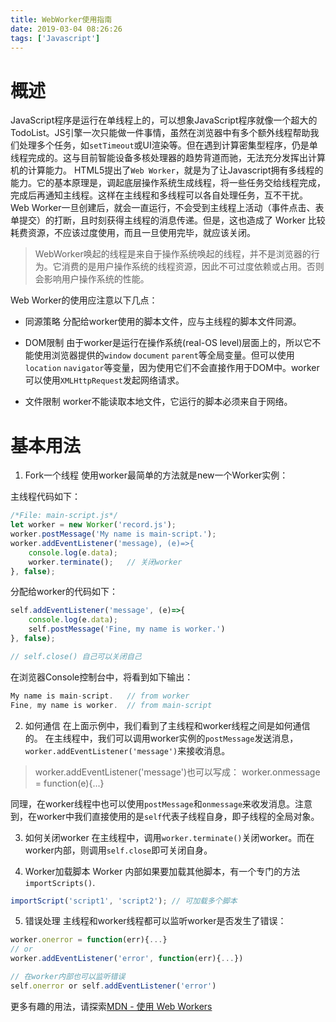 ```yaml
---
title: WebWorker使用指南
date: 2019-03-04 08:26:26
tags: ['Javascript']
---
```


# 概述
JavaScript程序是运行在单线程上的，可以想象JavaScript程序就像一个超大的TodoList。JS引擎一次只能做一件事情，虽然在浏览器中有多个额外线程帮助我们处理多个任务，如`setTimeout`或UI渲染等。但在遇到计算密集型程序，仍是单线程完成的。这与目前智能设备多核处理器的趋势背道而驰，无法充分发挥出计算机的计算能力。
HTML5提出了`Web Worker`，就是为了让Javascript拥有多线程的能力。它的基本原理是，调起底层操作系统生成线程，将一些任务交给线程完成，完成后再通知主线程。这样在主线程和多线程可以各自处理任务，互不干扰。
Web Worker一旦创建后，就会一直运行，不会受到主线程上活动（事件点击、表单提交）的打断，且时刻获得主线程的消息传递。但是，这也造成了 Worker 比较耗费资源，不应该过度使用，而且一旦使用完毕，就应该关闭。

> WebWorker唤起的线程是来自于操作系统唤起的线程，并不是浏览器的行为。它消费的是用户操作系统的线程资源，因此不可过度依赖或占用。否则会影响用户操作系统的性能。

Web Worker的使用应注意以下几点：
* 同源策略
分配给worker使用的脚本文件，应与主线程的脚本文件同源。

* DOM限制
由于worker是运行在操作系统(real-OS level)层面上的，所以它不能使用浏览器提供的`window` `document` `parent`等全局变量。但可以使用`location` `navigator`等变量，因为使用它们不会直接作用于DOM中。worker可以使用`XMLHttpRequest`发起网络请求。

* 文件限制
worker不能读取本地文件，它运行的脚本必须来自于网络。


# 基本用法
1. Fork一个线程
使用worker最简单的方法就是new一个Worker实例：

主线程代码如下：
```js
/*File: main-script.js*/
let worker = new Worker('record.js');
worker.postMessage('My name is main-script.');
worker.addEventListener('message), (e)=>{
    console.log(e.data);
    worker.terminate();   // 关闭worker
}, false);
```

分配给worker的代码如下：
```js
self.addEventListener('message', (e)=>{
    console.log(e.data);
    self.postMessage('Fine, my name is worker.')
}, false);

// self.close() 自己可以关闭自己
```

在浏览器Console控制台中，将看到如下输出：
```js
My name is main-script.   // from worker
Fine, my name is worker.  // from main-script
```

2. 如何通信
在上面示例中，我们看到了主线程和worker线程之间是如何通信的。
在主线程中，我们可以调用worker实例的`postMessage`发送消息，`worker.addEventListener('message')`来接收消息。
> worker.addEventListener('message')也可以写成：
> worker.onmessage = function(e){...}

同理，在worker线程中也可以使用`postMessage`和`onmessage`来收发消息。注意到，在worker中我们直接使用的是`self`代表子线程自身，即子线程的全局对象。

3. 如何关闭worker
在主线程中，调用`worker.terminate()`关闭worker。而在worker内部，则调用`self.close`即可关闭自身。

4. Worker加载脚本
Worker 内部如果要加载其他脚本，有一个专门的方法`importScripts()`.
```js
importScript('script1', 'script2'); // 可加载多个脚本
```

5. 错误处理
主线程和worker线程都可以监听worker是否发生了错误：
```js
worker.onerror = function(err){...}
// or
worker.addEventListener('error', function(err){...})

// 在worker内部也可以监听错误
self.onerror or self.addEventListener('error')
```


更多有趣的用法，请探索[MDN - 使用 Web Workers](https://developer.mozilla.org/zh-CN/docs/Web/API/Web_Workers_API/Using_web_workers)